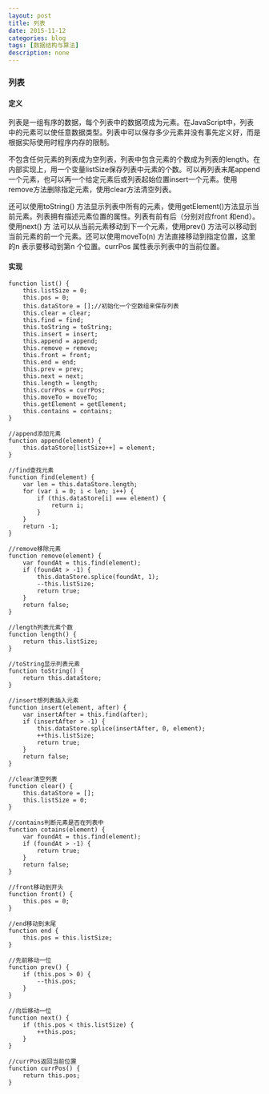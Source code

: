 ```yaml
---
layout: post
title: 列表
date: 2015-11-12
categories: blog
tags: [数据结构与算法]
description: none
---
```


### 列表

#### 定义

列表是一组有序的数据，每个列表中的数据项成为元素。在JavaScript中，列表中的元素可以使任意数据类型。列表中可以保存多少元素并没有事先定义好，而是根据实际使用时程序内存的限制。

不包含任何元素的列表成为空列表，列表中包含元素的个数成为列表的length。在内部实现上，用一个变量listSize保存列表中元素的个数。可以再列表末尾append一个元素，也可以再一个给定元素后或列表起始位置insert一个元素。使用remove方法删除指定元素，使用clear方法清空列表。

还可以使用toString() 方法显示列表中所有的元素，使用getElement()方法显示当前元素。列表拥有描述元素位置的属性。列表有前有后（分别对应front 和end）。使用next() 方
法可以从当前元素移动到下一个元素，使用prev() 方法可以移动到当前元素的前一个元素。还可以使用moveTo(n) 方法直接移动到指定位置，这里的n 表示要移动到第n 个位置。currPos 属性表示列表中的当前位置。

#### 实现

    function list() {
        this.listSize = 0;
        this.pos = 0;
        this.dataStore = [];//初始化一个空数组来保存列表
        this.clear = clear;
        this.find = find;
        this.toString = toString;
        this.insert = insert;
        this.append = append;
        this.remove = remove;
        this.front = front;
        this.end = end;
        this.prev = prev;
        this.next = next;
        this.length = length;
        this.currPos = currPos;
        this.moveTo = moveTo;
        this.getElement = getElement;
        this.contains = contains;
    }

    //append添加元素
    function append(element) {
        this.dataStore[listSize++] = element;
    }

    //find查找元素
    function find(element) {
        var len = this.dataStore.length;
        for (var i = 0; i < len; i++) {
            if (this.dataStore[i] === element) {
                return i;
            }
        }
        return -1;
    }

    //remove移除元素
    function remove(element) {
        var foundAt = this.find(element);
        if (foundAt > -1) {
            this.dataStore.splice(foundAt, 1);
            --this.listSize;
            return true;
        }
        return false;
    }

    //length列表元素个数
    function length() {
        return this.listSize;
    }

    //toString显示列表元素
    function toString() {
        return this.dataStore;
    }

    //insert想列表插入元素
    function insert(element, after) {
        var insertAfter = this.find(after);
        if (insertAfter > -1) {
            this.dataStore.splice(insertAfter, 0, element);
            ++this.listSize;
            return true;
        }
        return false;
    }

    //clear清空列表
    function clear() {
        this.dataStore = [];
        this.listSize = 0;
    }

    //contains判断元素是否在列表中
    function cotains(element) {
        var foundAt = this.find(element);
        if (foundAt > -1) {
            return true;
        }
        return false;
    }

    //front移动到开头
    function front() {
        this.pos = 0;
    }

    //end移动到末尾
    function end {
        this.pos = this.listSize;
    }

    //先前移动一位
    function prev() {
        if (this.pos > 0) {
            --this.pos;
        }
    }

    //向后移动一位
    function next() {
        if (this.pos < this.listSize) {
            ++this.pos;
        }
    }

    //currPos返回当前位置
    function currPos() {
        return this.pos;
    }
